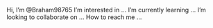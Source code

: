    Hi, I’m @Braham98765
   I’m interested in ...
   I’m currently learning ...
   I’m looking to collaborate on ...
   How to reach me ...

<!---
Braham98765/Braham98765 is a ✨ special ✨ repository because its `README.md` (this file) appears on your GitHub profile.
You can click the Preview link to take a look at your changes.
--->
